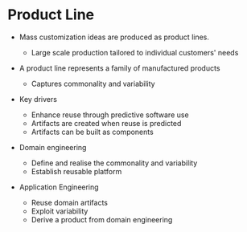 # Product Line

- Mass customization ideas are produced as product lines.
  - Large scale production tailored to individual customers' needs

- A product line represents a family of manufactured products
  - Captures commonality and variability

- Key drivers
  - Enhance reuse through predictive software use
  - Artifacts are created when reuse is predicted
  - Artifacts can be built as components

- Domain engineering
  - Define and realise the commonality and variability
  - Establish reusable platform

- Application Engineering
  - Reuse domain artifacts
  - Exploit variability
  - Derive a product from domain engineering